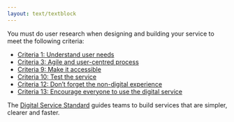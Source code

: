 ```yaml
---
layout: text/textblock
---
```


You must do user research when designing and building your service to meet the following criteria:
- [Criteria 1: Understand user needs](/digital-service-standard/criteria/1-understand-user-needs/)
- [Criteria 3: Agile and user-centred process](/digital-service-standard/criteria/3-agile-and-user-centred/)
- [Criteria 9: Make it accessible](/digital-service-standard/criteria/9-make-it-accessible)
- [Criteria 10: Test the service](/digital-service-standard/criteria/10-test-the-service)
- [Criteria 12: Don’t forget the non-digital experience](/digital-service-standard/criteria/12-non-digital-experience)
- [Criteria 13: Encourage everyone to use the digital service](/digital-service-standard/criteria/13-encourage-use-of-the-digital-service)

The [Digital Service Standard](/digital-service-standard/) guides teams to build services that are simpler, clearer and faster.
